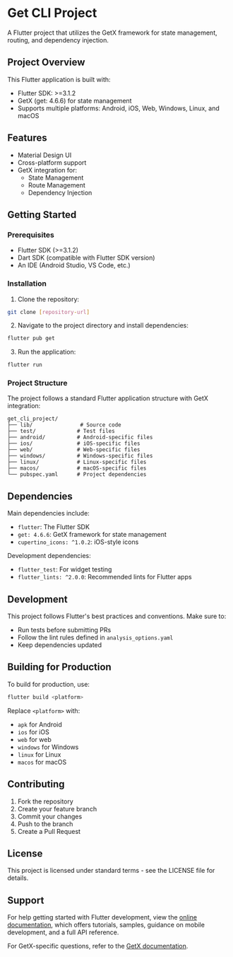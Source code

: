 # Get CLI Project

A Flutter project that utilizes the GetX framework for state management, routing, and dependency injection.

## Project Overview

This Flutter application is built with:
- Flutter SDK: >=3.1.2
- GetX (get: 4.6.6) for state management
- Supports multiple platforms: Android, iOS, Web, Windows, Linux, and macOS

## Features

- Material Design UI
- Cross-platform support
- GetX integration for:
  - State Management
  - Route Management
  - Dependency Injection

## Getting Started

### Prerequisites

- Flutter SDK (>=3.1.2)
- Dart SDK (compatible with Flutter SDK version)
- An IDE (Android Studio, VS Code, etc.)

### Installation

1. Clone the repository:
```bash
git clone [repository-url]
```

2. Navigate to the project directory and install dependencies:
```bash
flutter pub get
```

3. Run the application:
```bash
flutter run
```

### Project Structure

The project follows a standard Flutter application structure with GetX integration:

```
get_cli_project/
├── lib/               # Source code
├── test/             # Test files
├── android/          # Android-specific files
├── ios/              # iOS-specific files
├── web/              # Web-specific files
├── windows/          # Windows-specific files
├── linux/            # Linux-specific files
├── macos/            # macOS-specific files
└── pubspec.yaml      # Project dependencies
```

## Dependencies

Main dependencies include:
- `flutter`: The Flutter SDK
- `get: 4.6.6`: GetX framework for state management
- `cupertino_icons: ^1.0.2`: iOS-style icons

Development dependencies:
- `flutter_test`: For widget testing
- `flutter_lints: ^2.0.0`: Recommended lints for Flutter apps

## Development

This project follows Flutter's best practices and conventions. Make sure to:
- Run tests before submitting PRs
- Follow the lint rules defined in `analysis_options.yaml`
- Keep dependencies updated

## Building for Production

To build for production, use:

```bash
flutter build <platform>
```

Replace `<platform>` with:
- `apk` for Android
- `ios` for iOS
- `web` for web
- `windows` for Windows
- `linux` for Linux
- `macos` for macOS

## Contributing

1. Fork the repository
2. Create your feature branch
3. Commit your changes
4. Push to the branch
5. Create a Pull Request

## License

This project is licensed under standard terms - see the LICENSE file for details.

## Support

For help getting started with Flutter development, view the
[online documentation](https://docs.flutter.dev/), which offers tutorials,
samples, guidance on mobile development, and a full API reference.

For GetX-specific questions, refer to the [GetX documentation](https://github.com/jonataslaw/getx).
